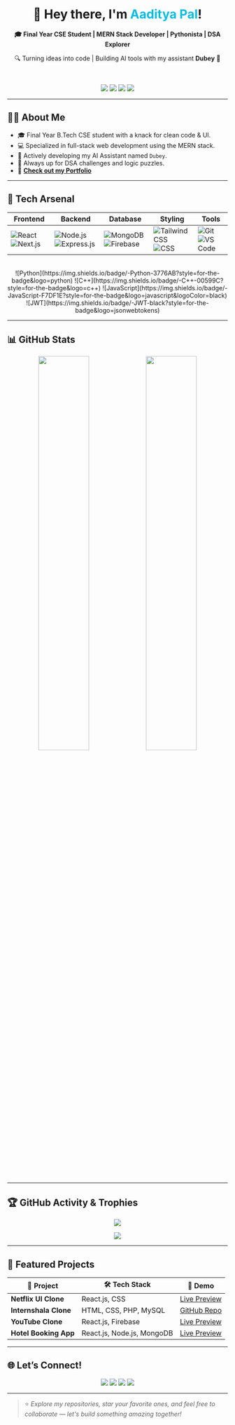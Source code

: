 <h1 align="center">🚀 Hey there, I'm <span style="color:#0abde3;">Aaditya Pal</span>!</h1>
<p align="center"><strong>🎓 Final Year CSE Student | MERN Stack Developer | Pythonista | DSA Explorer</strong></p>
<p align="center">🔍 Turning ideas into code | Building AI tools with my assistant <b>Dubey</b> 🧠</p>

<br/>

<p align="center">
  <a href="https://aadityapalsagwan-portfolio.onrender.com/"><img src="https://img.shields.io/badge/🌐 Portfolio-0abde3?style=for-the-badge&logo=google-chrome&logoColor=white" /></a>
  <a href="https://linkedin.com/in/aadityapalsagwan"><img src="https://img.shields.io/badge/🔗 LinkedIn-0077B5?style=for-the-badge&logo=linkedin&logoColor=white" /></a>
  <a href="mailto:aadityapalsagwan@gmail.com"><img src="https://img.shields.io/badge/📧 Gmail-EA4335?style=for-the-badge&logo=gmail&logoColor=white" /></a>
  <a href="https://twitter.com/aadityapalsagwan"><img src="https://img.shields.io/badge/🐦 Twitter-1DA1F2?style=for-the-badge&logo=twitter&logoColor=white" /></a>
</p>

---

## 👨‍💻 About Me

- 🎓 Final Year B.Tech CSE student with a knack for clean code & UI.
- 💻 Specialized in full-stack web development using the MERN stack.
- 🤖 Actively developing my AI Assistant named `Dubey`.
- 🧠 Always up for DSA challenges and logic puzzles.
- 🔗 **[Check out my Portfolio](https://aadityapalsagwan-portfolio.onrender.com/)**

---

## 🚀 Tech Arsenal

<div align="center">

| Frontend | Backend | Database | Styling | Tools |
|----------|---------|----------|---------|-------|
| ![React](https://img.shields.io/badge/-React-61DAFB?style=for-the-badge&logo=react) ![Next.js](https://img.shields.io/badge/-Next.js-000000?style=for-the-badge&logo=next.js) | ![Node.js](https://img.shields.io/badge/-Node.js-339933?style=for-the-badge&logo=node.js) ![Express.js](https://img.shields.io/badge/-Express.js-grey?style=for-the-badge&logo=express) | ![MongoDB](https://img.shields.io/badge/-MongoDB-47A248?style=for-the-badge&logo=mongodb) ![Firebase](https://img.shields.io/badge/-Firebase-FFCA28?style=for-the-badge&logo=firebase) | ![Tailwind CSS](https://img.shields.io/badge/-Tailwind-38B2AC?style=for-the-badge&logo=tailwind-css) ![CSS](https://img.shields.io/badge/-CSS3-1572B6?style=for-the-badge&logo=css3) | ![Git](https://img.shields.io/badge/-Git-F05032?style=for-the-badge&logo=git) ![VS Code](https://img.shields.io/badge/-VSCode-007ACC?style=for-the-badge&logo=visual-studio-code) |

</div>

<br/>

<div align="center">
  ![Python](https://img.shields.io/badge/-Python-3776AB?style=for-the-badge&logo=python) 
  ![C++](https://img.shields.io/badge/-C++-00599C?style=for-the-badge&logo=c++) 
  ![JavaScript](https://img.shields.io/badge/-JavaScript-F7DF1E?style=for-the-badge&logo=javascript&logoColor=black)
  ![JWT](https://img.shields.io/badge/-JWT-black?style=for-the-badge&logo=jsonwebtokens)

</div>

---

## 📊 GitHub Stats

<p align="center">
  <img src="https://github-readme-stats.vercel.app/api?username=aadityapalsagwan&show_icons=true&theme=tokyonight&hide_border=true&count_private=true" width="48%"/>
  <img src="https://github-readme-stats.vercel.app/api/top-langs/?username=aadityapalsagwan&layout=compact&theme=tokyonight&hide_border=true" width="48%"/>
</p>

---

## 🏆 GitHub Activity & Trophies

<p align="center">
  <img src="https://github-readme-activity-graph.vercel.app/graph?username=aadityapalsagwan&theme=react-dark&hide_border=true" />
</p>

<p align="center">
  <img src="https://github-profile-trophy.vercel.app/?username=aadityapalsagwan&theme=onedark&no-bg=true&no-frame=true" />
</p>

---

## 💼 Featured Projects

| 📌 Project | 🛠️ Tech Stack | 🔗 Demo |
|-----------|---------------|---------|
| **Netflix UI Clone** | React.js, CSS | [Live Preview](https://netflix-clone-tg3x.onrender.com/) |
| **Internshala Clone** | HTML, CSS, PHP, MySQL | [GitHub Repo](https://github.com/aadityapal123/internshala-clone) |
| **YouTube Clone** | React.js, Firebase | [Live Preview](https://youtube-clone-webapp.onrender.com/) |
| **Hotel Booking App** | React.js, Node.js, MongoDB | [Live Preview](https://hotelbooking-5qwv.onrender.com/) |

---

## 🌐 Let’s Connect!

<p align="center">
  <a href="https://aadityapalsagwan-portfolio.onrender.com/"><img src="https://img.shields.io/badge/🌍 Portfolio-0abde3?style=for-the-badge&logo=internet-explorer" /></a>
  <a href="https://linkedin.com/in/aadityapalsagwan"><img src="https://img.shields.io/badge/🔗 LinkedIn-0A66C2?style=for-the-badge&logo=linkedin" /></a>
  <a href="mailto:aadityapalsagwan@gmail.com"><img src="https://img.shields.io/badge/📧 Email-D44638?style=for-the-badge&logo=gmail" /></a>
  <a href="https://twitter.com/aadityapalsagwan"><img src="https://img.shields.io/badge/🐤 Twitter-1DA1F2?style=for-the-badge&logo=twitter" /></a>
</p>

---

> ⭐ *Explore my repositories, star your favorite ones, and feel free to collaborate — let's build something amazing together!*
